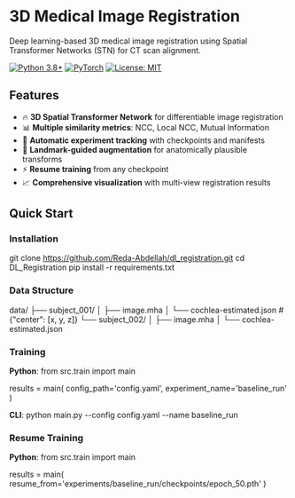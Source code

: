 # 3D Medical Image Registration

Deep learning-based 3D medical image registration using Spatial Transformer Networks (STN) for CT scan alignment.

[![Python 3.8+](https://img.shields.io/badge/python-3.8+-blue.svg)](https://www.python.org/downloads/)
[![PyTorch](https://img.shields.io/badge/PyTorch-2.0+-red.svg)](https://pytorch.org/)
[![License: MIT](https://img.shields.io/badge/License-MIT-yellow.svg)](https://opensource.org/licenses/MIT)

## Features

- 🔥 **3D Spatial Transformer Network** for differentiable image registration
- 📊 **Multiple similarity metrics**: NCC, Local NCC, Mutual Information
- 📁 **Automatic experiment tracking** with checkpoints and manifests
- 🎯 **Landmark-guided augmentation** for anatomically plausible transforms
- ⚡ **Resume training** from any checkpoint
- 📈 **Comprehensive visualization** with multi-view registration results

## Quick Start

### Installation

git clone https://github.com/Reda-Abdellah/dl_registration.git
cd DL_Registration
pip install -r requirements.txt


### Data Structure

data/
├── subject_001/
│ ├── image.mha
│ └── cochlea-estimated.json # {"center": [x, y, z]}
└── subject_002/
│ ├── image.mha
│ └── cochlea-estimated.json




### Training

**Python**:
from src.train import main

results = main(
config_path='config.yaml',
experiment_name='baseline_run'
)


**CLI**:
python main.py --config config.yaml --name baseline_run


### Resume Training
**Python**:
from src.train import main

results = main(
resume_from='experiments/baseline_run/checkpoints/epoch_50.pth'
)



